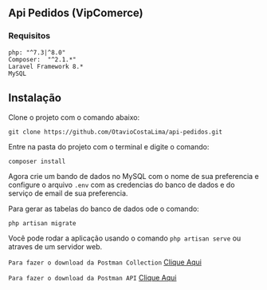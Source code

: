 ## Api Pedidos (VipComerce)

### Requisitos

    php: "^7.3|^8.0"
    Composer:  "^2.1.*"
    Laravel Framework 8.*
    MySQL

## Instalação

Clone o projeto com o comando abaixo:

    git clone https://github.com/OtavioCostaLima/api-pedidos.git

Entre na pasta do projeto com o terminal e digite o comando:

    composer install 

Agora crie um bando de dados no MySQL com o nome de sua preferencia e configure o arquivo `.env` com as credencias do banco de dados e do serviço de email de sua preferencia.

Para gerar as tabelas do banco de dados ode o comando:

    php artisan migrate
    
Você pode rodar a aplicação usando o comando `php artisan serve` ou atraves de um servidor web.

`Para fazer o download da Postman Collection` [Clique Aqui](https://www.getpostman.com/collections/2902791b5b5df1198692) 

`Para fazer o download da Postman API` [Clique Aqui](https://documenter.getpostman.com/view/5217365/UVJkBt3r) 


